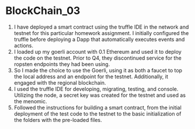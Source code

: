 # BlockChain_03

1) I have deployed a smart contract using the truffle IDE in the network and testnet for this particular homework assignment. I initially configured the truffle before deploying a Dapp that automatically executes events and actions.
2) I loaded up my goerli account with 0.1 Ethereum and used it to deploy the code on the testnet. Prior to Q4, they discontinued service for the ropsten endpoints they had been using.
3) So I made the choice to use the Goerli, using it as both a faucet to top the local address and an endpoint for the testnet. Additionally, it engaged with the regional blockchain.
4) I used the truffle IDE for developing, migrating, testing, and console. Utilizing the node, a secret key was created for the testnet and used as the menomic.
5) Followed the instructions for building a smart contract, from the initial deployment of the test code to the testnet to the basic initialization of the folders with the pre-loaded files.
